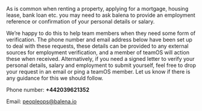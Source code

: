 As is common when renting a property, applying for a mortgage, housing lease, bank loan etc. you may need to ask balena to provide an employment reference or confirmation of your personal details or salary.

We’re happy to do this to help team members when they need some form of verification. The phone number and email address below have been set up to deal with these requests, these details can be provided to any external sources for employment verification, and a member of teamOS will action these when received. Alternatively, if you need a signed letter to verify your personal details, salary and employment to submit yourself, feel free to drop your request in an email or ping a teamOS member. Let us know if there is any guidance for this we should follow.

Phone number: **+442039621352**

Email: peopleops@balena.io